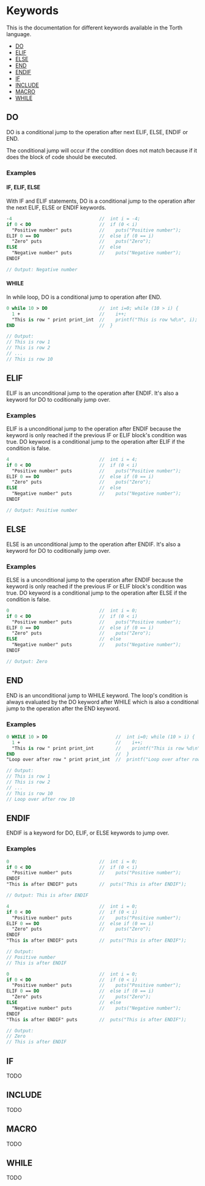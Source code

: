 # Keywords

This is the documentation for different keywords available in the Torth language.

  * [DO](#DO)
  * [ELIF](#ELIF)
  * [ELSE](#ELSE)
  * [END](#END)
  * [ENDIF](#ENDIF)
  * [IF](#IF)
  * [INCLUDE](#INCLUDE)
  * [MACRO](#MACRO)
  * [WHILE](#WHILE)

## DO

DO is a conditional jump to the operation after next ELIF, ELSE, ENDIF or END.

The conditional jump will occur if the condition does not match because if it does the block of code should be executed.

### Examples

#### IF, ELIF, ELSE

With IF and ELIF statements, DO is a conditional jump to the operation after the next ELIF, ELSE or ENDIF keywords.

```pascal
-4                                //  int i = -4;
if 0 < DO                         //  if (0 < i)
  "Positive number" puts          //    puts("Positive number");
ELIF 0 == DO                      //  else if (0 == i)
  "Zero" puts                     //    puts("Zero");
ELSE                              //  else
  "Negative number" puts          //    puts("Negative number");
ENDIF

// Output: Negative number
```

#### WHILE

In while loop, DO is a conditional jump to operation after END.

```pascal
0 while 10 > DO                   //  int i=0; while (10 > i) { 
  1 +                             //    i++;
  "This is row " print print_int  //    printf("This is row %d\n", i);
END                               //  }

// Output:
// This is row 1
// This is row 2
// ...
// This is row 10
```

## ELIF

ELIF is an unconditional jump to the operation after ENDIF. It's also a keyword for DO to coditionally jump over.

### Examples

ELIF is a unconditional jump to the operation after ENDIF because the keyword is only reached if the previous IF or ELIF block's condition was true. DO keyword is a conditional jump to the operation after ELIF if the condition is false.

```pascal
4                                 //  int i = 4;
if 0 < DO                         //  if (0 < i)
  "Positive number" puts          //    puts("Positive number");
ELIF 0 == DO                      //  else if (0 == i)
  "Zero" puts                     //    puts("Zero");
ELSE                              //  else
  "Negative number" puts          //    puts("Negative number");
ENDIF

// Output: Positive number
```

## ELSE

ELSE is an unconditional jump to the operation after ENDIF. It's also a keyword for DO to coditionally jump over.

### Examples

ELSE is a unconditional jump to the operation after ENDIF because the keyword is only reached if the previous IF or ELIF block's condition was true. DO keyword is a conditional jump to the operation after ELSE if the condition is false.

```pascal
0                                 //  int i = 0;
if 0 < DO                         //  if (0 < i)
  "Positive number" puts          //    puts("Positive number");
ELIF 0 == DO                      //  else if (0 == i)
  "Zero" puts                     //    puts("Zero");
ELSE                              //  else
  "Negative number" puts          //    puts("Negative number");
ENDIF

// Output: Zero
```

## END

END is an unconditional jump to WHILE keyword. The loop's condition is always evaluated by the DO keyword after WHILE which is also a conditional jump to the operation after the END keyword.

### Examples

```pascal
0 WHILE 10 > DO                         //  int i=0; while (10 > i) {
  1 +                                   //    i++;
  "This is row " print print_int        //    printf("This is row %d\n", i);
END                                     //  }
"Loop over after row " print print_int  //  printf("Loop over after row %d\n", i);

// Output:
// This is row 1
// This is row 2
// ...
// This is row 10
// Loop over after row 10
```

## ENDIF

ENDIF is a keyword for DO, ELIF, or ELSE keywords to jump over.

### Examples

```pascal
0                                 //  int i = 0;
if 0 < DO                         //  if (0 < i)
  "Positive number" puts          //    puts("Positive number");
ENDIF
"This is after ENDIF" puts        //  puts("This is after ENDIF");

// Output: This is after ENDIF
```

```pascal
4                                 //  int i = 0;
if 0 < DO                         //  if (0 < i)
  "Positive number" puts          //    puts("Positive number");
ELIF 0 == DO                      //  else if (0 == i)
  "Zero" puts                     //    puts("Zero");
ENDIF
"This is after ENDIF" puts        //  puts("This is after ENDIF");

// Output:
// Positive number
// This is after ENDIF
```

```pascal
0                                 //  int i = 0;
if 0 < DO                         //  if (0 < i)
  "Positive number" puts          //    puts("Positive number");
ELIF 0 == DO                      //  else if (0 == i)
  "Zero" puts                     //    puts("Zero");
ELSE                              //  else
  "Negative number" puts          //    puts("Negative number");
ENDIF
"This is after ENDIF" puts        //  puts("This is after ENDIF");

// Output:
// Zero
// This is after ENDIF
```

## IF

TODO

## INCLUDE

TODO

## MACRO

TODO

## WHILE

TODO
